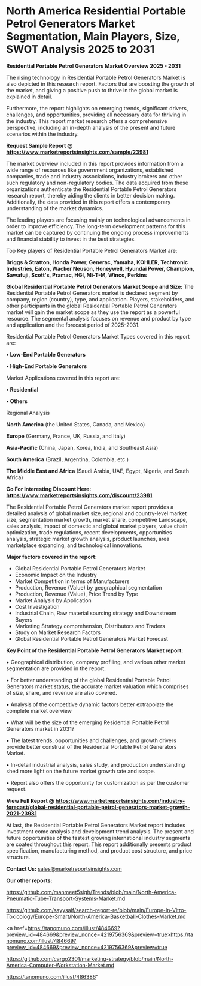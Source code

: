 # North America Residential Portable Petrol Generators Market Segmentation, Main Players, Size, SWOT Analysis 2025 to 2031

<Strong> Residential Portable Petrol Generators Market Overview 2025 - 2031</strong>

The rising technology in Residential Portable Petrol Generators Market is also depicted in this research report. Factors that are boosting the growth of the market, and giving a positive push to thrive in the global market is explained in detail.

Furthermore, the report highlights on emerging trends, significant drivers, challenges, and opportunities, providing all necessary data for thriving in the industry. This report market research offers a comprehensive perspective, including an in-depth analysis of the present and future scenarios within the industry.

<strong>Request Sample Report @ <a href=https://www.marketreportsinsights.com/sample/23981>https://www.marketreportsinsights.com/sample/23981</a></strong>

The market overview included in this report provides information from a wide range of resources like government organizations, established companies, trade and industry associations, industry brokers and other such regulatory and non-regulatory bodies. The data acquired from these organizations authenticate the Residential Portable Petrol Generators research report, thereby aiding the clients in better decision making. Additionally, the data provided in this report offers a contemporary understanding of the market dynamics.

The leading players are focusing mainly on technological advancements in order to improve efficiency. The long-term development patterns for this market can be captured by continuing the ongoing process improvements and financial stability to invest in the best strategies.

Top Key players of Residential Portable Petrol Generators Market are:

<strong>Briggs & Stratton, Honda Power, Generac, Yamaha, KOHLER, Techtronic Industries, Eaton, Wacker Neuson, Honeywell, Hyundai Power, Champion, Sawafuji, Scott's, Pramac, HGI, Mi-T-M, Winco, Perkins</strong>

<strong><b>Global Residential Portable Petrol Generators Market Scope and Size:</b></strong>
The Residential Portable Petrol Generators market is declared segment by company, region (country), type, and application. Players, stakeholders, and other participants in the global Residential Portable Petrol Generators market will gain the market scope as they use the report as a powerful resource. The segmental analysis focuses on revenue and product by type and application and the forecast period of 2025-2031.

Residential Portable Petrol Generators Market Types covered in this report are:

<strong>• Low-End Portable Generators

• High-End Portable Generators</strong>

Market Applications covered in this report are:

<strong>• Residential

• Others</strong> 

Regional Analysis

<strong>North America</strong> (the United States, Canada, and Mexico)

<strong>Europe</strong> (Germany, France, UK, Russia, and Italy)

<strong>Asia-Pacific</strong> (China, Japan, Korea, India, and Southeast Asia)

<strong>South America</strong> (Brazil, Argentina, Colombia, etc.)

<strong>The Middle East and Africa</strong> (Saudi Arabia, UAE, Egypt, Nigeria, and South Africa)

<strong>Go For Interesting Discount Here: <a href=https://www.marketreportsinsights.com/discount/23981>https://www.marketreportsinsights.com/discount/23981</a></strong>

The Residential Portable Petrol Generators market report provides a detailed analysis of global market size, regional and country-level market size, segmentation market growth, market share, competitive Landscape, sales analysis, impact of domestic and global market players, value chain optimization, trade regulations, recent developments, opportunities analysis, strategic market growth analysis, product launches, area marketplace expanding, and technological innovations.

<strong><b>Major factors covered in the report:</b></strong>
<ul>
  <li>Global Residential Portable Petrol Generators Market </li>
  <li>Economic Impact on the Industry</li>
  <li>Market Competition in terms of Manufacturers</li>
  <li>Production, Revenue (Value) by geographical segmentation</li>
  <li>Production, Revenue (Value), Price Trend by Type</li>
  <li>Market Analysis by Application</li>
  <li>Cost Investigation</li>
  <li>Industrial Chain, Raw material sourcing strategy and Downstream Buyers</li>
  <li>Marketing Strategy comprehension, Distributors and Traders</li>
  <li>Study on Market Research Factors</li>
  <li>Global Residential Portable Petrol Generators Market Forecast</li>
</ul>

<strong><b>Key Point of the Residential Portable Petrol Generators Market report:</b></strong>

• Geographical distribution, company profiling, and various other market segmentation are provided in the report.

• For better understanding of the global Residential Portable Petrol Generators market status, the accurate market valuation which comprises of size, share, and revenue are also covered.

• Analysis of the competitive dynamic factors better extrapolate the complete market overview

• What will be the size of the emerging Residential Portable Petrol Generators market in 2031?

• The latest trends, opportunities and challenges, and growth drivers provide better construal of the Residential Portable Petrol Generators Market.

• In-detail industrial analysis, sales study, and production understanding shed more light on the future market growth rate and scope.

• Report also offers the opportunity for customization as per the customer request.

<strong><b>View Full Report @ <a href=https://www.marketreportsinsights.com/industry-forecast/global-residential-portable-petrol-generators-market-growth-2021-23981>https://www.marketreportsinsights.com/industry-forecast/global-residential-portable-petrol-generators-market-growth-2021-23981</a></b></strong>


At last, the Residential Portable Petrol Generators Market report includes investment come analysis and development trend analysis. The present and future opportunities of the fastest growing international industry segments are coated throughout this report. This report additionally presents product specification, manufacturing method, and product cost structure, and price structure.

<strong>Contact Us:</strong>
sales@marketreportsinsights.com

<strong>Our other reports:</strong>

<a href=https://github.com/manmeet5sigh/Trends/blob/main/North-America-Pneumatic-Tube-Transport-Systems-Market.md>https://github.com/manmeet5sigh/Trends/blob/main/North-America-Pneumatic-Tube-Transport-Systems-Market.md</a>

<a href=https://github.com/sayysaif/search-report-re/blob/main/Europe-In-Vitro-Toxicology/Europe-Smart/North-America-Basketball-Clothes-Market.md>https://github.com/sayysaif/search-report-re/blob/main/Europe-In-Vitro-Toxicology/Europe-Smart/North-America-Basketball-Clothes-Market.md</a>

<a href=https://tanomuno.com/illust/484669?preview_id=484669&preview_nonce=4219756369&preview=true>https://tanomuno.com/illust/484669?preview_id=484669&preview_nonce=4219756369&preview=true</a>

<a href=https://github.com/cargo2301/marketing-strategy/blob/main/North-America-Computer-Workstation-Market.md>https://github.com/cargo2301/marketing-strategy/blob/main/North-America-Computer-Workstation-Market.md</a>

<a href=https://tanomuno.com/illust/486386>https://tanomuno.com/illust/486386</a>"
